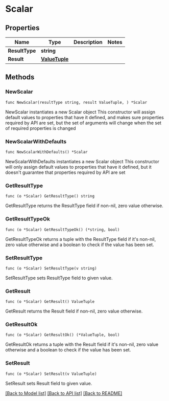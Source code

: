 # Scalar

## Properties

Name | Type | Description | Notes
------------ | ------------- | ------------- | -------------
**ResultType** | **string** |  | 
**Result** | [**ValueTuple**](ValueTuple.md) |  | 

## Methods

### NewScalar

`func NewScalar(resultType string, result ValueTuple, ) *Scalar`

NewScalar instantiates a new Scalar object
This constructor will assign default values to properties that have it defined,
and makes sure properties required by API are set, but the set of arguments
will change when the set of required properties is changed

### NewScalarWithDefaults

`func NewScalarWithDefaults() *Scalar`

NewScalarWithDefaults instantiates a new Scalar object
This constructor will only assign default values to properties that have it defined,
but it doesn't guarantee that properties required by API are set

### GetResultType

`func (o *Scalar) GetResultType() string`

GetResultType returns the ResultType field if non-nil, zero value otherwise.

### GetResultTypeOk

`func (o *Scalar) GetResultTypeOk() (*string, bool)`

GetResultTypeOk returns a tuple with the ResultType field if it's non-nil, zero value otherwise
and a boolean to check if the value has been set.

### SetResultType

`func (o *Scalar) SetResultType(v string)`

SetResultType sets ResultType field to given value.


### GetResult

`func (o *Scalar) GetResult() ValueTuple`

GetResult returns the Result field if non-nil, zero value otherwise.

### GetResultOk

`func (o *Scalar) GetResultOk() (*ValueTuple, bool)`

GetResultOk returns a tuple with the Result field if it's non-nil, zero value otherwise
and a boolean to check if the value has been set.

### SetResult

`func (o *Scalar) SetResult(v ValueTuple)`

SetResult sets Result field to given value.



[[Back to Model list]](../README.md#documentation-for-models) [[Back to API list]](../README.md#documentation-for-api-endpoints) [[Back to README]](../README.md)


